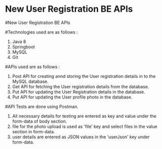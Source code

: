 # New User Registration BE APIs

#New User Registration BE APIs

#Technologies used are as follows :
  1. Java 8
  2. Springboot
  3. MySQL
  4. Git
  
#APIs used are as follows :
  1. Post API for creating annd storing the User registration details in to the MySQL database.
  2. Get API for fetching the User registration details from the database.
  3. Put API for updating the User Registration details in the database.
  4. Put API for updating the User profile photo in the database.
  
#API Tests are done using Postman.
  1. All necessary details for testing are entered as key and value under the form-data of body section.
  2. file for the photo upload is used as 'file' key and select files in the value section in form-data.
  3. user details are entered as JSON values in the 'userJson' key under form-data.
